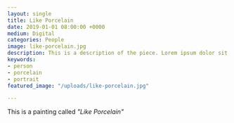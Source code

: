 ```yaml
---
layout: single
title: Like Porcelain
date: 2019-01-01 08:00:00 +0000
medium: Digital
categories: People
image: like-porcelain.jpg
description: This is a description of the piece. Lorem ipsum dolor sit amet.
keywords:
- person
- porcelain
- portrait
featured_image: "/uploads/like-porcelain.jpg"

---
```

This is a painting called _"Like Porcelain"_